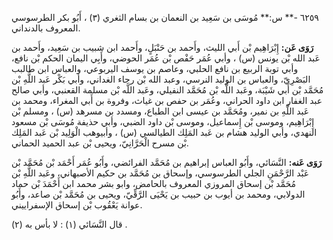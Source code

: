 ٦٢٥٩ -** س:** مُوسَى بن سَعِيد بن النعمان بن بسام الثغري (٣) ، أَبُو بكر الطرسوسي المعروف بالدنداني.

**رَوَى عَن:** إِبْرَاهِيم بْن أَبي الليث، وأَحمد بن حَنْبَلٍ، وأَحمد ابن شبيب بن سَعِيد، وأَحمد بن عَبد الله بْن يونس (س) ، وأبي عُمَر حَفْص بْن عُمَر الحوضي، وأَبِي اليمان الحكم بْن نافع، وأبي توبة الربيع بن نافع الحلبي، وعاصم بن يوسف اليربوعي، والعباس ابن طالبب البَصْرِيّ، والعباس بن الوليد النرسي، وعبد الله بْن رجاء الغداني، وأبي بَكْر عَبد اللَّهِ بْن مُحَمَّد بْن أَبي شَيْبَة، وعَبد اللَّه بْن مُحَمَّد النفيلي، وعَبد اللَّه بْن مسلمة القعنبي، وأبي صالح عبد الغفار ابن داود الحراني، وعُمَر بن حفص بن غياث، وفروة بن أَبي المغراء، ومحمد بن عَبد اللَّهِ بن نمير، ومُحَمَّد بن عيسى ابن الطباع، ومسدد بن مسرهد (س) ، ومسلم بْن إِبْرَاهِيم، وموسى بْن إِسماعيل، وموسى بْن داود الضبي، وأبي حذيفة مُوسَى بْن مسعود النهدي، وأبي الوليد هشام بن عَبد المَلِك الطيالسي (س) ، وأبيوهب الْوَلِيد بْن عَبد المَلِك بْن مسرح الْحَرَّانِيّ، ويحيى بْن عبد الحميد الحماني.

**رَوَى عَنه:** النَّسَائي، وأَبُو العباس إبراهيم بن مُحَمَّد الفرائضي، وأَبُو عُمَر أَحْمَد بْن مُحَمَّد بْن عَبْد الرَّحْمَنِ الجلي الطرسوسي، وإسحاق بن مُحَمَّد بن حكيم الأصبهاني، وعَبد اللَّهِ بْن مُحَمَّد بْن إسحاق المروزي المعروف بالحامض، وابو بشر محمد ابن أَحْمَدَ بْن حماد الدولابي، ومحمد بن أيوب بن حبيب بن يَحْيَى الرَّقِّيّ، ويحيى بن مُحَمَّد بْن صاعد، وأَبُو عوانة يَعْقُوب بْن إسحاق الإسفراييني.

قال النَّسَائي (١) : لا بأس به (٢) .